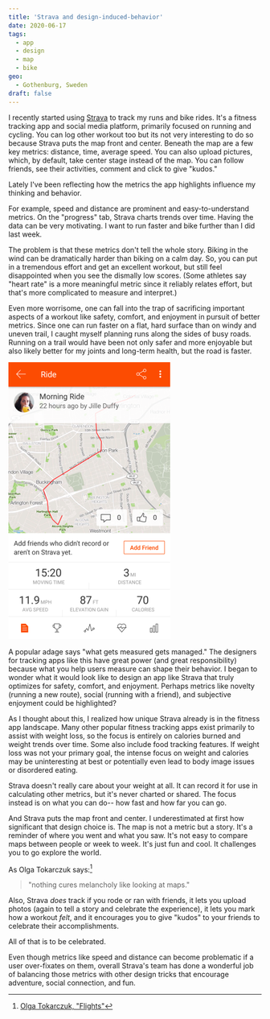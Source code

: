```yaml
---
title: 'Strava and design-induced-behavior'
date: 2020-06-17
tags:
  - app
  - design
  - map
  - bike
geo:
  - Gothenburg, Sweden
draft: false
---
```


I recently started using [Strava](https://www.strava.com) to track my runs and bike rides. It's a fitness tracking app and social media platform, primarily focused on running and cycling. You can log other workout too but its not very interesting to do so because Strava puts the map front and center. Beneath the map are a few key metrics: distance, time, average speed. You can also upload pictures, which, by default, take center stage instead of the map. You can follow friends, see their activities, comment and click to give "kudos."

Lately I've been reflecting how the metrics the app highlights influence my thinking and behavior.

For example, speed and distance are prominent and easy-to-understand metrics. On the "progress" tab, Strava charts trends over time. Having the data can be very motivating. I want to run faster and bike further than I did last week.

The problem is that these metrics don't tell the whole story. Biking in the wind can be dramatically harder than biking on a calm day. So, you can put in a tremendous effort and get an excellent workout, but still feel disappointed when you see the dismally low scores. (Some athletes say "heart rate" is a more meaningful metric since it reliably relates effort, but that's more complicated to measure and interpret.)

Even more worrisome, one can fall into the trap of sacrificing important aspects of a workout like safety, comfort, and enjoyment in pursuit of better metrics. Since one can run faster on a flat, hard surface than on windy and uneven trail, I caught myself planning runs along the sides of busy roads. Running on a trail would have been not only safer and more enjoyable but also likely better for my joints and long-term health, but the road is faster.

![Screenshot of Strava app](img/strava_example.png)

A popular adage says "what gets measured gets managed." The designers for tracking apps like this have great power (and great responsibility) because what you help users measure can shape their behavior. I began to wonder what it would look like to design an app like Strava that truly optimizes for safety, comfort, and enjoyment. Perhaps metrics like novelty (running a new route), social (running with a friend), and subjective enjoyment could be highlighted?

As I thought about this, I realized how unique Strava already is in the fitness app landscape. Many other popular fitness tracking apps exist primarily to assist with weight loss, so the focus is entirely on calories burned and weight trends over time. Some also include food tracking features. If weight loss was not your primary goal, the intense focus on weight and calories may be uninteresting at best or potentially even lead to body image issues or disordered eating.

Strava doesn't really care about your weight at all. It can record it for use in calculating other metrics, but it's never charted or shared. The focus instead is on what you can do-- how fast and how far you can go.

And Strava puts the map front and center. I underestimated at first how significant that design choice is. The map is not a metric but a story. It's a reminder of where you went and what you saw. It's not easy to compare maps between people or week to week. It's just fun and cool. It challenges you to go explore the world.

As Olga Tokarczuk says:[^1]

> "nothing cures melancholy like looking at maps."

Also, Strava _does_ track if you rode or ran with friends, it lets you upload photos (again to tell a story and celebrate the experience), it lets you mark how a workout _felt_, and it encourages you to give "kudos" to your friends to celebrate their accomplishments.

All of that is to be celebrated.

Even though metrics like speed and distance can become problematic if a user over-fixates on them, overall Strava's team has done a wonderful job of balancing those metrics with other design tricks that encourage adventure, social connection, and fun.

[^1]: [Olga Tokarczuk, "Flights"](https://www.goodreads.com/work/quotes/57944891-bieguni)
